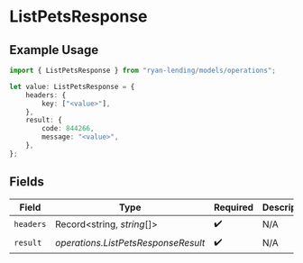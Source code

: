 # ListPetsResponse

## Example Usage

```typescript
import { ListPetsResponse } from "ryan-lending/models/operations";

let value: ListPetsResponse = {
    headers: {
        key: ["<value>"],
    },
    result: {
        code: 844266,
        message: "<value>",
    },
};
```

## Fields

| Field                               | Type                                | Required                            | Description                         |
| ----------------------------------- | ----------------------------------- | ----------------------------------- | ----------------------------------- |
| `headers`                           | Record<string, *string*[]>          | :heavy_check_mark:                  | N/A                                 |
| `result`                            | *operations.ListPetsResponseResult* | :heavy_check_mark:                  | N/A                                 |